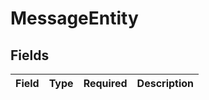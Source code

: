 # MessageEntity


## Fields

| Field       | Type        | Required    | Description |
| ----------- | ----------- | ----------- | ----------- |